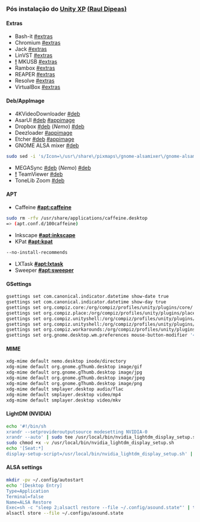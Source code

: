 ### Pós instalação do [**Unity XP**](https://unityxp.tk) [(**Raul Dipeas**)](https://rauldipeas.tk)

#### Extras
 - Bash-it [#extras](https://docs.unityxp.tk/extras/bash-it)
 - Chromium [#extras](https://docs.unityxp.tk/extras/chromium)
 - Jack [#extras](https://docs.unityxp.tk/extras/jack)
 - LinVST [#extras](https://docs.unityxp.tk/extras/linvst)
 - [**!**]() MKUSB [#extras](https://docs.unityxp.tk/extras/mkusb)
 - Rambox [#extras](https://docs.unityxp.tk/extras/rambox)
 - REAPER [#extras](https://docs.unityxp.tk/extras/reaper)
 - Resolve [#extras](https://docs.unityxp.tk/extras/resolve)
 - VirtualBox [#extras](https://docs.unityxp.tk/extras/virtualbox)

#### Deb/AppImage
 - 4KVideoDownloader [#deb](https://dl.4kdownload.com/app/4kvideodownloader_4.9.3-1_amd64.deb)
 - AsarUI [#deb](https://github.com/myazarc/AsarUI/releases/download/v1.0.2/asarui_1.0.2_amd64.deb) [#appimage](https://github.com/myazarc/AsarUI/releases/download/v1.0.2/asarui-1.0.2-x86_64.AppImage)
 - Dropbox [#deb](https://www.dropbox.com/download?dl=packages/ubuntu/dropbox_2019.02.14_amd64.deb) (_Nemo_) [#deb](https://launchpad.net/~embrosyn/+archive/ubuntu/cinnamon/+files/nemo-dropbox_4.0.0-1~disco0_amd64.deb)
 - Deezloader [#appimage](https://t.me/DeezloaderRemix/97)
 - Etcher [#deb](https://github.com/balena-io/etcher/releases/download/v1.5.65/balena-etcher-electron_1.5.65_amd64.deb) [#appimage](https://github.com/balena-io/etcher/releases/download/v1.5.65/balenaEtcher-1.5.65-x64.AppImage)
 - GNOME ALSA mixer [#deb](https://github.com/rauldipeas/Unity-XP/resources/debs/gnome-alsamixer.tar.gz)
 ```bash
 sudo sed -i 's/Icon=\/usr\/share\/pixmaps\/gnome-alsamixer\/gnome-alsamixer-icon.png/Icon=gnome-alsamixer-icon/g' /usr/share/applications/gnome-alsamixer.desktop
 ```
 - MEGASync [#deb](https://mega.nz/linux/MEGAsync/xUbuntu_19.10/amd64/megasync-xUbuntu_19.10_amd64.deb) (_Nemo_) [#deb](https://mega.nz/linux/MEGAsync/xUbuntu_19.10/amd64/nemo-megasync-xUbuntu_19.10_amd64.deb)
 - [**!**]() TeamViewer [#deb](https://www.teamviewer.com/pt-br/download-automatico-do-teamviewer-br/?package=teamviewer_amd64&extension=deb&packageOS=linux)
 - ToneLib Zoom [#deb](https://www.tonelib.net/download/ToneLib-Zoom-amd64.deb)

#### APT
 - Caffeine [**#apt:caffeine**]()
 ```bash
 sudo rm -rfv /usr/share/applications/caffeine.desktop
 => (apt.conf.d/100caffeine)
 ```
 - Inkscape [**#apt:inkscape**]()
 - KPat [**#apt:kpat**]()
 ```bash
 --no-install-recommends
 ```
 - LXTask [**#apt:lxtask**]()
 - Sweeper [**#apt:sweeper**]()

#### GSettings
 ```bash
 gsettings set com.canonical.indicator.datetime show-date true
 gsettings set com.canonical.indicator.datetime show-day true
 gsettings set org.compiz.core:/org/compiz/profiles/unity/plugins/core/ focus-prevention-level 0
 gsettings set org.compiz.place:/org/compiz/profiles/unity/plugins/place/ mode 1
 gsettings set org.compiz.unityshell:/org/compiz/profiles/unity/plugins/unityshell/ backlight-mode 4
 gsettings set org.compiz.unityshell:/org/compiz/profiles/unity/plugins/unityshell/ launcher-minimize-window true
 gsettings set org.compiz.workarounds:/org/compiz/profiles/unity/plugins/workarounds/ force-swap-buffers true
 gsettings set org.gnome.desktop.wm.preferences mouse-button-modifier '<Super>'
 ```

#### MIME
 ```bash
 xdg-mime default nemo.desktop inode/directory
 xdg-mime default org.gnome.gThumb.desktop image/gif
 xdg-mime default org.gnome.gThumb.desktop image/jpg
 xdg-mime default org.gnome.gThumb.desktop image/jpeg
 xdg-mime default org.gnome.gThumb.desktop image/png
 xdg-mime default smplayer.desktop audio/flac
 xdg-mime default smplayer.desktop video/mp4
 xdg-mime default smplayer.desktop video/mkv
 ```

#### LightDM (NVIDIA)
 ```bash
 echo '#!/bin/sh
 xrandr --setprovideroutputsource modesetting NVIDIA-0
 xrandr --auto' | sudo tee /usr/local/bin/nvidia_lightdm_display_setup.sh
 sudo chmod +x -v /usr/local/bin/nvidia_lightdm_display_setup.sh
 echo '[Seat:*]
 display-setup-script=/usr/local/bin/nvidia_lightdm_display_setup.sh' | sudo tee /etc/lightdm/lightdm.conf.d/nvidia-display-setup.conf
 ```

#### ALSA settings
 ```bash
 mkdir -pv ~/.config/autostart
 echo '[Desktop Entry]
 Type=Application
 Terminal=false
 Name=ALSA Restore
 Exec=sh -c "sleep 2;alsactl restore --file ~/.config/asound.state"' | tee ~/.config/autostart/alsa-restore.desktop
 alsactl store --file ~/.configu/asound.state
 ```